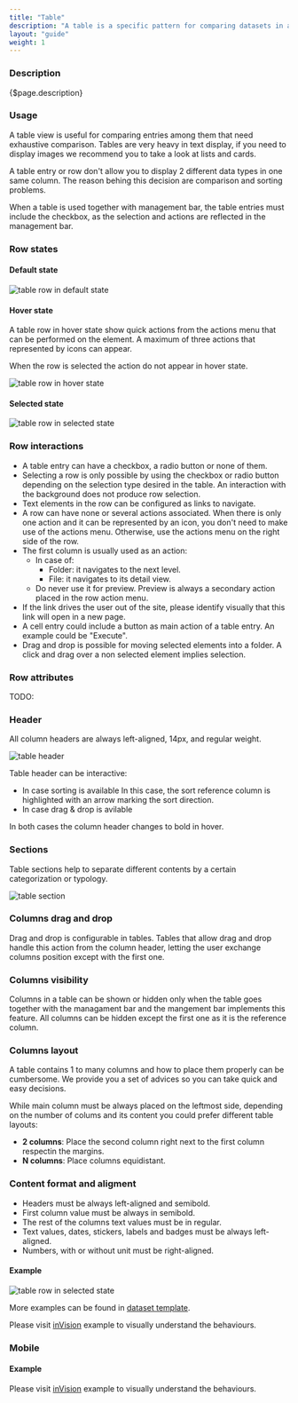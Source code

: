 ```yaml
---
title: "Table"
description: "A table is a specific pattern for comparing datasets in a very direct an analytical way."
layout: "guide"
weight: 1
---
```


### Description

{$page.description}

### Usage

A table view is useful for comparing entries among them that need exhaustive comparison. Tables are very heavy in text display, if you need to display images we recommend you to take a look at lists and cards.

A table entry or row don't allow you to display 2 different data types in one same column. The reason behing this decision are comparison and sorting problems.

When a table is used together with management bar, the table entries must include the checkbox, as the selection and actions are reflected in the management bar.


### Row states

#### Default state

![table row in default state](../../../images/TableViewDefault.png)

#### Hover state

A table row in hover state show quick actions from the actions menu that can be performed on the element. A maximum of three actions that represented by icons can appear.

When the row is selected the action do not appear in hover state.

![table row in hover state](../../../images/TableViewHover.png)

#### Selected state

![table row in selected state](../../../images/TableViewSelected.png)


### Row interactions

* A table entry can have a checkbox, a radio button or none of them.
* Selecting a row is only possible by using the checkbox or radio button depending on the selection type desired in the table. An interaction with the background does not produce row selection.
* Text elements in the row can be configured as links to navigate.
* A row can have none or several actions associated. When there is only one action and it can be represented by an icon, you don't need to make use of the actions menu. Otherwise, use the actions menu on the right side of the row.
* The first column is usually used as an action:
	* In case of:
		* Folder: it navigates to the next level.
		* File: it navigates to its detail view.
	* Do never use it for preview. Preview is always a secondary action placed in the row action menu.
* If the link drives the user out of the site, please identify visually that this link will open in a new page.
* A cell entry could include a button as main action of a table entry. An example could be "Execute".
* Drag and drop is possible for moving selected elements into a folder. A click and drag over a non selected element implies selection.


### Row attributes

TODO:


### Header

All column headers are always left-aligned, 14px, and regular weight.

![table header](../../../images/TableHeader.png)

Table header can be interactive:
* In case sorting is available
	In this case, the sort reference column is highlighted with an arrow marking the sort direction.
* In case drag & drop is avilable

In both cases the column header changes to bold in hover.

### Sections
Table sections help to separate different contents by a certain categorization or typology.

![table section](../../../images/TableViewGroupSeparator.png)

### Columns drag and drop

Drag and drop is configurable in tables. Tables that allow drag and drop handle this action from the column header, letting the user exchange columns position except with the first one.

### Columns visibility

Columns in a table can be shown or hidden only when the table goes together with the managament bar and the mangement bar implements this feature. All columns can be hidden except the first one as it is the reference column.

### Columns layout

A table contains 1 to many columns and how to place them properly can be cumbersome. We provide you a set of advices so you can take quick and easy decisions.

While main column must be always placed on the leftmost side, depending on the number of colums and its content you could prefer different table layouts:
* **2 columns**: Place the second column right next to the first column respectin the margins.
* **N columns**: Place columns equidistant.

### Content format and aligment

* Headers must be always left-aligned and semibold.
* First column value must be always in semibold.
* The rest of the columns text values must be in regular.
* Text values, dates, stickers, labels and badges must be always left-aligned.
* Numbers, with or without unit must be right-aligned.


#### Example

![table row in selected state](../../../images/TableExample.png)

More examples can be found in [dataset template](./Templates/datasetTemplate.html).

Please visit [inVision](https://liferay.invisionapp.com/share/SYAH0QADM) example to visually understand the behaviours.


### Mobile

#### Example

Please visit [inVision](https://liferay.invisionapp.com/share/YMAHIR749) example to visually understand the behaviours.




